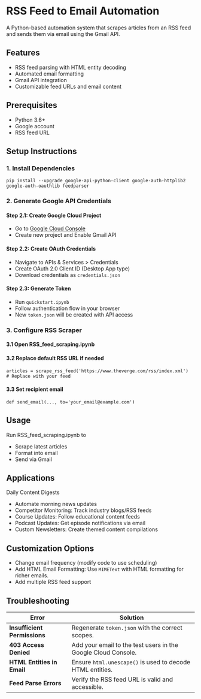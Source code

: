 # RSS Feed to Email Automation

A Python-based automation system that scrapes articles from an RSS feed and sends them via email using the Gmail API. 

## Features
- RSS feed parsing with HTML entity decoding
- Automated email formatting
- Gmail API integration
- Customizable feed URLs and email content

## Prerequisites
- Python 3.6+
- Google account
- RSS feed URL

## Setup Instructions
### 1. Install Dependencies
```
pip install --upgrade google-api-python-client google-auth-httplib2 google-auth-oauthlib feedparser
```
### 2. Generate Google API Credentials
#### Step 2.1: Create Google Cloud Project
- Go to [Google Cloud Console](https://console.cloud.google.com/)
- Create new project and Enable Gmail API
#### Step 2.2: Create OAuth Credentials
- Navigate to APIs & Services > Credentials
- Create OAuth 2.0 Client ID (Desktop App type)
- Download credentials as `credentials.json`
#### Step 2.3: Generate Token
- Run `quickstart.ipynb`
- Follow authentication flow in your browser
- New `token.json` will be created with API access
### 3. Configure RSS Scraper
#### 3.1 Open RSS_feed_scraping.ipynb
#### 3.2 Replace default RSS URL if needed
```
articles = scrape_rss_feed('https://www.theverge.com/rss/index.xml')  # Replace with your feed
```
#### 3.3 Set recipient email
```
def send_email(..., to='your_email@example.com')
```

## Usage
Run RSS_feed_scraping.ipynb to
- Scrape latest articles
- Format into email
- Send via Gmail

## Applications
Daily Content Digests 
- Automate morning news updates
- Competitor Monitoring: Track industry blogs/RSS feeds
- Course Updates: Follow educational content feeds
- Podcast Updates: Get episode notifications via email
- Custom Newsletters: Create themed content compilations

## Customization Options
- Change email frequency (modify code to use scheduling)
- Add HTML Email Formatting: Use `MIMEText` with HTML formatting for richer emails.
- Add multiple RSS feed support

## Troubleshooting

| Error                          | Solution                                                                 |
|--------------------------------|--------------------------------------------------------------------------|
| **Insufficient Permissions**   | Regenerate `token.json` with the correct scopes.                         |
| **403 Access Denied**          | Add your email to the test users in the Google Cloud Console.            |
| **HTML Entities in Email**     | Ensure `html.unescape()` is used to decode HTML entities.                |
| **Feed Parse Errors**          | Verify the RSS feed URL is valid and accessible.                         |
